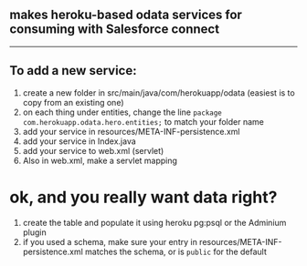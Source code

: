 ## makes heroku-based odata services for consuming with Salesforce connect

---

## To add a new service:

1. create a new folder in src/main/java/com/herokuapp/odata (easiest is to copy from an existing one)
2. on each thing under entities, change the line `package com.herokuapp.odata.hero.entities;` to match your folder name
3. add your service in resources/META-INF-persistence.xml
4. add your service in Index.java
5. add your service to web.xml (servlet)
6. Also in web.xml, make a servlet mapping


# ok, and you really want data right?
1. create the table and populate it using heroku pg:psql or the Adminium plugin
2. if you used a schema, make sure your entry in resources/META-INF-persistence.xml matches the schema, or is `public` for the default
